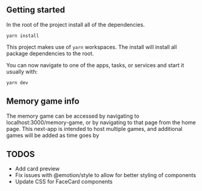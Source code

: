 ## Getting started

In the root of the project install all of the dependencies.

`yarn install`

This project makes use of `yarn` workspaces. The install will install all package dependencies to the root.

You can now navigate to one of the apps, tasks, or services and start it usually with:

`yarn dev`

## Memory game info

The memory game can be accessed by navigating to localhost:3000/memory-game,
or by navigating to that page from the home page. This next-app is intended to host multiple games, and additional games will be added as time goes by

## TODOS

 - Add card preview
 - Fix issues with @emotion/style to allow for better styling of components
 - Update CSS for FaceCard components


